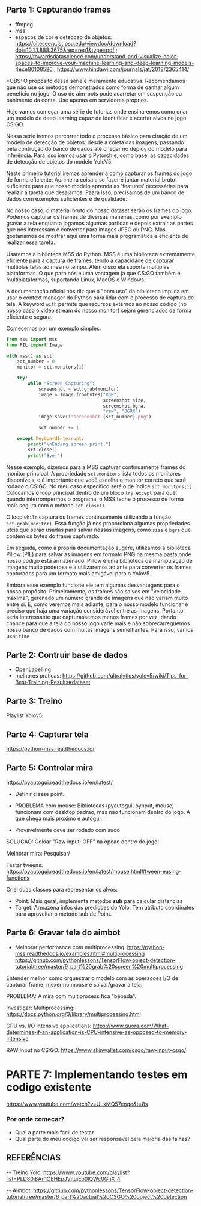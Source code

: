 ## Parte 1: Capturando frames
- ffmpeg
- mss
- espacos de cor e deteccao de objetos: https://citeseerx.ist.psu.edu/viewdoc/download?doi=10.1.1.888.3675&rep=rep1&type=pdf ; https://towardsdatascience.com/understand-and-visualize-color-spaces-to-improve-your-machine-learning-and-deep-learning-models-4ece80108526 ; https://www.hindawi.com/journals/jat/2018/2365414/

*OBS: O propósito dessa série é meramente educativa. Recomendamos que não use os métodos demonstrados como forma de ganhar algum benefício no jogo. O uso de aim-bots pode acarretar em suspenção ou banimento da conta. Use apenas em servidores próprios. 

Hoje vamos começar uma série de tutorias onde ensinaremos como criar um modelo de deep learning capaz de identificar e acertar alvos no jogo CS:GO. 

Nessa série iremos percorrer todo o processo básico para ciração de um modelo de detecção de objetos: desde a coleta das imagens, passando pela contrução do banco de dados até chegar no deploy do modelo para inferência. Para isso iremos usar o Pytorch e, como base, as capacidades de detecção de objetos do modelo YoloV5. 


Neste primeiro tutorial iremos aprender a como capturar os frames do jogo de forma eficiente. Aprimeira coisa a se fazer é juntar material bruto suficiente para que nosso modelo aprenda as 'features' necessárias para realizir a tarefa que desajamos. Paara isso, precisamos de um banco de dados com exemplos suficientes e de qualidade. 

No nosso caso, o material bruto do nosso dataset serão os frames do jogo. Podemos capturar os frames de diversas maneiras, como por exemplo gravar a tela enquanto jogamos algumas partidas e depois extrair as partes que nos interessam e converter para images JPEG ou PNG. Mas gostariamos de mostrar aqui uma forma mais programática e eficiente de realizar essa tarefa.

Usaremos a biblioteca MSS do Python. MSS é uma biblioteca extremamente eficiente para a captura de frames, tendo a capacidade de capturar multiplas telas ao mesmo tempo. Além disso ela suporta multiplas plataformas. O que para nós é uma vantagem já que CS:GO também é multiplataformas, suportando Linux, MacOS e Windows.

A documentação oficial nos diz que o "bom uso" da biblioteca implica em usar o context manager do Python para lidar com o processo de captura de tela. A keyword `with` permite que recursos externos ao nosso código (no nosso caso o video stream do nosso monitor) sejam gerenciados de forma eficiente e segura.

Comecemos por um exemplo simples:

```python
from mss import mss
from PIL import Image

with mss() as sct:
    sct_number = 0
    monitor = sct.monitors[1]

    try:
        while "Screen Capturing":
            screenshot = sct.grab(monitor)
            image = Image.frombytes("RGB",
                                    screenshot.size,
                                    screenshot.bgra, 
                                    "raw", "BGRX")
            image.save(f"screenshot-{sct_number}.png")

            sct_number += 1

    except KeyboardInterrupt:
        print("\nEnding screen print.")
        sct.close()
        print("Bye!")
```

Nesse exemplo, dizemos para a MSS capturar continuamente frames do monitor principal. A propriedade `sct.monitors` lista todos os monitores disponíveis, e é importante que você escolha o monitor correto que será rodado o CS:GO. No meu caso específico será o de índice `sct.monitors[1]`. Colocamos o loop principal dentro de um bloco `try except` para que, quando interrompermos o programa, o MSS feche o processo de forma mais segura com o método `sct.close()`.

O loop `while` captura os frames continuamente utilizando a função `sct.grab(monitor)`. Essa função já nos proporciona algumas propriedades úteis que serão usadas para salvar nossas imagens, como `size` e `bgra` que contém os bytes do frame capturado.

Em seguida, como a própria documentação sugere, utilizamos a biblioteca Pillow (PIL) para salvar as imagens em formato PNG na mesma pasta onde nosso código está armazenado. Pillow é uma biblioteca de manipulação de imagens muito poderosa e a utilizaremos adiante para converter os frames capturados para um formato mais amigável para o YoloV5.

Embora esse exemplo funcione ele tem algumas desvantegens para o nosso propósito. Primeiramente, os frames são salvos em "velocidade máxima", gerenado um número grande de imagens que não variam muito entre si. E, como veremos mais adiante, para o nosso modelo funcionar é preciso que haja uma variação considerável entre as imagens. Portanto, seria interessante que capturassemos menos frames por vez, dando chance para que a tela do nosso jogo varie mais e não sobrecarreguemos nosso banco de dados com muitas imagens semelhantes. Para isso, vamos usar `time` 

## Parte 2: Contruir base de dados
- OpenLabelling
- melhores praticas: https://github.com/ultralytics/yolov5/wiki/Tips-for-Best-Training-Results#dataset

## Parte 3: Treino
Playlist Yolov5

## Parte 4: Capturar tela
https://python-mss.readthedocs.io/

## Parte 5: Controlar mira
https://pyautogui.readthedocs.io/en/latest/

- Definir classe point.

- PROBLEMA com mouse: Bibliotecas (pyautogui, pynput, mouse) funcionam com desktop padrao, mas nao funcionam dentro do jogo. A que chega mais proximo e autogui. 
- Provavelmente deve ser rodado com sudo

SOLUCAO: Coloar "Raw input: OFF" na opcao dentro do jogo!

Melhorar mira: Pesquisar/

Testar tweens: https://pyautogui.readthedocs.io/en/latest/mouse.html#tween-easing-functions

Criei duas classes para representar os alvos:
- Point: Mais geral, implementa metodos __sub__ para calcular distancias
- Target: Armazena infos das predicoes do Yolo. Tem atributo coordinates para aproveitar o metodo sub de Point.

## Parte 6: Gravar tela do aimbot
- Melhorar performance com multiprocessing.
https://python-mss.readthedocs.io/examples.html#multiprocessing
https://github.com/pythonlessons/TensorFlow-object-detection-tutorial/tree/master/9_part%20grab%20screen%20multiprocessing

Entender melhor como orquestrar o modelo com as operacoes I/O de capturar frame, mexer no mouse e salvar/gravar a tela.

PROBLEMA: A mira com multiprocess fica "bêbada".

Investigar:
Multiprocessing: https://docs.python.org/3/library/multiprocessing.html

CPU vs. I/O intensive applications: https://www.quora.com/What-determines-if-an-application-is-CPU-intensive-as-opposed-to-memory-intensive

RAW Input no CS:GO: https://www.skinwallet.com/csgo/raw-input-csgo/


# PARTE 7: Implementando testes em codigo existente
https://www.youtube.com/watch?v=ULxMQ57engo&t=8s

### Por onde começar?
- Qual a parte mais facil de testar
- Qual parte do meu codigo vai ser responsável pela maioria das falhas?

## REFERÊNCIAS

-- Treino Yolo: https://www.youtube.com/playlist?list=PLD80i8An1OEHEpJVjtujEb0lQWc0GhX_4

-- Aimbot: https://github.com/pythonlessons/TensorFlow-object-detection-tutorial/tree/master/6_part%20actual%20CSGO%20object%20detection